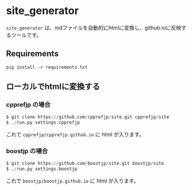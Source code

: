 site_generator
==============

`site_generator` は、mdファイルを自動的にhtmlに変換し、github.ioに反映するツールです。

## Requirements

```
pip install -r requirements.txt
```

## ローカルでhtmlに変換する

### cpprefjp の場合

```python
$ git clone https://github.com/cpprefjp/site.git cpprefjp/site
$ ./run.py settings.cpprefjp
```

これで `cpprefjp/cpprefjp.github.io` に html が入ります。

### boostjp の場合

```python
$ git clone https://github.com/boostjp/site.git boostjp/site
$ ./run.py settings.boostjp
```

これで `boostjp/boostjp.github.io` に html が入ります。
